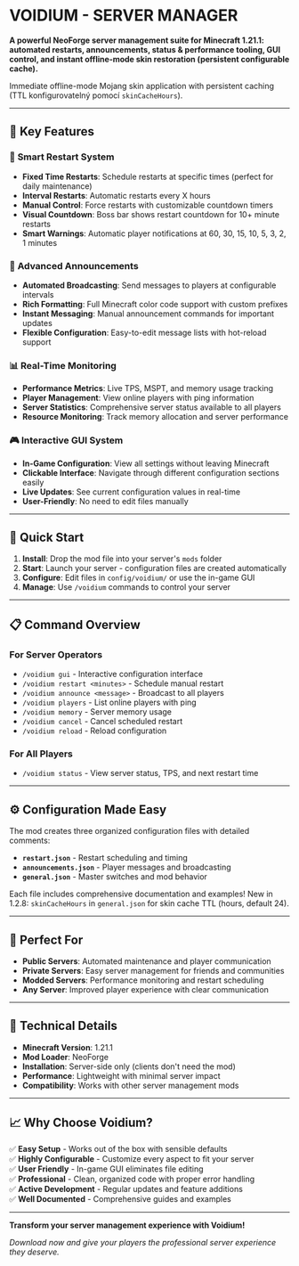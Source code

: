 # VOIDIUM - SERVER MANAGER

**A powerful NeoForge server management suite for Minecraft 1.21.1: automated restarts, announcements, status & performance tooling, GUI control, and instant offline‑mode skin restoration (persistent configurable cache).**

Immediate offline-mode Mojang skin application with persistent caching (TTL konfigurovatelný pomocí `skinCacheHours`).

---

## 🌟 Key Features

### 🔄 **Smart Restart System**
- **Fixed Time Restarts**: Schedule restarts at specific times (perfect for daily maintenance)
- **Interval Restarts**: Automatic restarts every X hours
- **Manual Control**: Force restarts with customizable countdown timers
- **Visual Countdown**: Boss bar shows restart countdown for 10+ minute restarts
- **Smart Warnings**: Automatic player notifications at 60, 30, 15, 10, 5, 3, 2, 1 minutes

### 📢 **Advanced Announcements**
- **Automated Broadcasting**: Send messages to players at configurable intervals
- **Rich Formatting**: Full Minecraft color code support with custom prefixes
- **Instant Messaging**: Manual announcement commands for important updates
- **Flexible Configuration**: Easy-to-edit message lists with hot-reload support

### 📊 **Real-Time Monitoring**
- **Performance Metrics**: Live TPS, MSPT, and memory usage tracking
- **Player Management**: View online players with ping information
- **Server Statistics**: Comprehensive server status available to all players
- **Resource Monitoring**: Track memory allocation and server performance

### 🎮 **Interactive GUI System**
- **In-Game Configuration**: View all settings without leaving Minecraft
- **Clickable Interface**: Navigate through different configuration sections easily
- **Live Updates**: See current configuration values in real-time
- **User-Friendly**: No need to edit files manually

---

## 🚀 Quick Start

1. **Install**: Drop the mod file into your server's `mods` folder
2. **Start**: Launch your server - configuration files are created automatically
3. **Configure**: Edit files in `config/voidium/` or use the in-game GUI
4. **Manage**: Use `/voidium` commands to control your server

---

## 📋 Command Overview

### **For Server Operators**
- `/voidium gui` - Interactive configuration interface
- `/voidium restart <minutes>` - Schedule manual restart
- `/voidium announce <message>` - Broadcast to all players
- `/voidium players` - List online players with ping
- `/voidium memory` - Server memory usage
- `/voidium cancel` - Cancel scheduled restart
- `/voidium reload` - Reload configuration

### **For All Players**
- `/voidium status` - View server status, TPS, and next restart time

---

## ⚙️ Configuration Made Easy

The mod creates three organized configuration files with detailed comments:

- **`restart.json`** - Restart scheduling and timing
- **`announcements.json`** - Player messages and broadcasting
- **`general.json`** - Master switches and mod behavior

Each file includes comprehensive documentation and examples! New in 1.2.8: `skinCacheHours` in `general.json` for skin cache TTL (hours, default 24).

---

## 🎯 Perfect For

- **Public Servers**: Automated maintenance and player communication
- **Private Servers**: Easy server management for friends and communities  
- **Modded Servers**: Performance monitoring and restart scheduling
- **Any Server**: Improved player experience with clear communication

---

## 🔧 Technical Details

- **Minecraft Version**: 1.21.1
- **Mod Loader**: NeoForge
- **Installation**: Server-side only (clients don't need the mod)
- **Performance**: Lightweight with minimal server impact
- **Compatibility**: Works with other server management mods

---

## 📈 Why Choose Voidium?

✅ **Easy Setup** - Works out of the box with sensible defaults  
✅ **Highly Configurable** - Customize every aspect to fit your server  
✅ **User Friendly** - In-game GUI eliminates file editing  
✅ **Professional** - Clean, organized code with proper error handling  
✅ **Active Development** - Regular updates and feature additions  
✅ **Well Documented** - Comprehensive guides and examples  

---

**Transform your server management experience with Voidium!**

*Download now and give your players the professional server experience they deserve.*